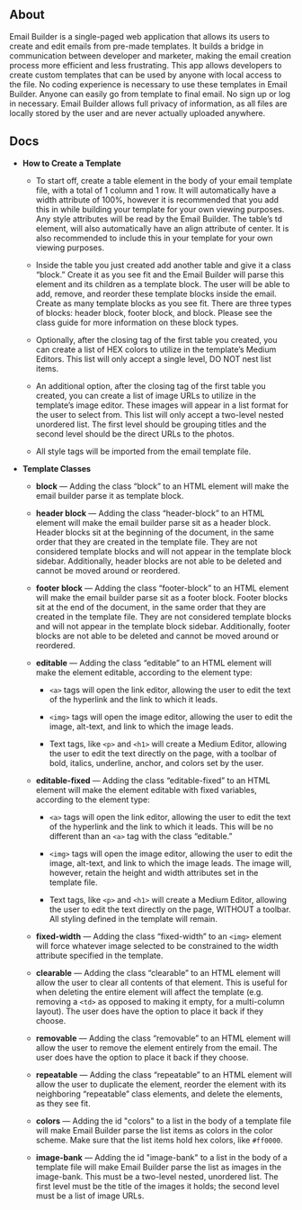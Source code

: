 ## About

Email Builder is a single-paged web application that allows its users to create and edit emails from pre-made templates. It builds a bridge in communication between developer and marketer, making the email creation process more efficient and less frustrating. This app allows developers to create custom templates that can be used by anyone with local access to the file. No coding experience is necessary to use these templates in Email Builder. Anyone can easily go from template to final email. No sign up or log in necessary. Email Builder allows full privacy of information, as all files are locally stored by the user and are never actually uploaded anywhere.

## Docs

- **How to Create a Template**
  - To start off, create a table element in the body of your email template file, with a total of 1 column and 1 row. It will automatically have a width attribute of 100%, however it is recommended that you add this in while building your template for your own viewing purposes. Any style attributes will be read by the Email Builder. The table’s td element, will also automatically have an align attribute of center. It is also recommended to include this in your template for your own viewing purposes.

  - Inside the table you just created add another table and give it a class “block.” Create it as you see fit and the Email Builder will parse this element and its children as a template block. The user will be able to add, remove, and reorder these template blocks inside the email. Create as many template blocks as you see fit. There are three types of blocks: header block, footer block, and block. Please see the class guide for more information on these block types.

  - Optionally, after the closing tag of the first table you created, you can create a list of HEX colors to utilize in the template’s Medium Editors. This list will only accept a single level, DO NOT nest list items.

  - An additional option, after the closing tag of the first table you created, you can create a list of image URLs to utilize in the template’s image editor. These images will appear in a list format for the user to select from. This list will only accept a two-level nested unordered list. The first level should be grouping titles and the second level should be the direct URLs to the photos.

  - All style tags will be imported from the email template file.

- **Template Classes**
  - **block** — Adding the class “block” to an HTML element will make the email builder parse it as template block.

  - **header block** — Adding the class “header-block” to an HTML element will make the email builder parse sit as a header block. Header blocks sit at the beginning of the document, in the same order that they are created in the template file. They are not considered template blocks and will not appear in the template block sidebar. Additionally, header blocks are not able to be deleted and cannot be moved around or reordered.

  - **footer block** — Adding the class “footer-block” to an HTML element will make the email builder parse sit as a footer block. Footer blocks sit at the end of the document, in the same order that they are created in the template file. They are not considered template blocks and will not appear in the template block sidebar. Additionally, footer blocks are not able to be deleted and cannot be moved around or reordered.

  - **editable** — Adding the class “editable” to an HTML element will make the element editable, according to the element type:

    - `<a>` tags will open the link editor, allowing the user to edit the text of the hyperlink and the link to which it leads.
      
    - `<img>` tags will open the image editor, allowing the user to edit the image, alt-text, and link to which the image leads.
    
    - Text tags, like `<p>` and `<h1>` will create a Medium Editor, allowing the user to edit the text directly on the page, with a toolbar of bold, italics, underline, anchor, and colors set by the user.

  - **editable-fixed** — Adding the class “editable-fixed” to an HTML element will make the element editable with fixed variables, according to the element type:

    - `<a>` tags will open the link editor, allowing the user to edit the text of the hyperlink and the link to which it leads. This will be no different than an `<a>` tag with the class “editable.”
    
    - `<img>` tags will open the image editor, allowing the user to edit the image, alt-text, and link to which the image leads. The image will, however, retain the height and width attributes set in the template file.

    - Text tags, like `<p>` and `<h1>` will create a Medium Editor, allowing the user to edit the text directly on the page, WITHOUT a toolbar. All styling defined in the template will remain.

  - **fixed-width** — Adding the class “fixed-width” to an `<img>` element will force whatever image selected to be constrained to the width attribute specified in the template.

  - **clearable** — Adding the class “clearable” to an HTML element will allow the user to clear all contents of that element. This is useful for when deleting the entire element will affect the template (e.g. removing a `<td>` as opposed to making it empty, for a multi-column layout). The user does have the option to place it back if they choose.

  - **removable** — Adding the class “removable” to an HTML element will allow the user to remove the element entirely from the email. The user does have the option to place it back if they choose.

  - **repeatable** — Adding the class “repeatable” to an HTML element will allow the user to duplicate the element, reorder the element with its neighboring “repeatable” class elements, and delete the elements, as they see fit.

  - **colors** — Adding the id "colors" to a list in the body of a template file will make Email Builder parse the list items as colors in the color scheme. Make sure that the list items hold hex colors, like `#ff0000`.

  - **image-bank** — Adding the id "image-bank" to a list in the body of a template file will make Email Builder parse the list as images in the image-bank. This must be a two-level nested, unordered list. The first level must be the title of the images it holds; the second level must be a list of image URLs.
